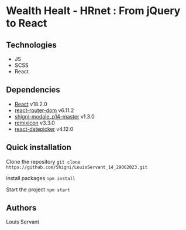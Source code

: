 # Wealth Healt - HRnet : From jQuery to React

## Technologies

- JS
- SCSS
- React

## Dependencies

- [React](https://reactjs.org/) v18.2.0
- [react-router-dom](https://reactrouter.com/web/guides/quick-start) v6.11.2
- [shigni-modale_p14-master](https://www.npmjs.com/package/shigni-modale-p14-master) v1.3.0
- [remixicon](https://www.npmjs.com/package/remixicon) v3.3.0
- [react-datepicker](https://www.npmjs.com/package/react-datepicker) v4.12.0

## Quick installation

Clone the repository
`git clone https://github.com/Shigni/LouisServant_14_29062023.git `

install packages
`npm install `

Start the project
`npm start`

## Authors

Louis Servant
